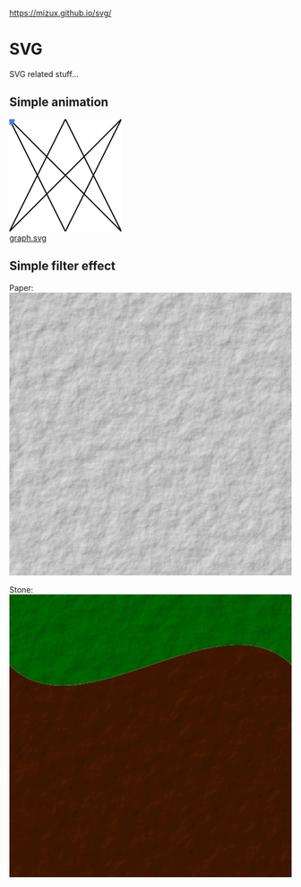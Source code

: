 https://mizux.github.io/svg/

# SVG
SVG related stuff...

## Simple animation
![graph](src/graph.svg)  
[graph.svg](src/graph.svg)

## Simple filter effect
Paper:
![paper.svg](src/paper.svg)

Stone:
![stone](src/stone.svg)
